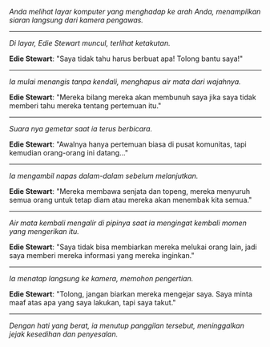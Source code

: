 _Anda melihat layar komputer yang menghadap ke arah Anda, menampilkan siaran langsung dari kamera pengawas._

---

_Di layar, Edie Stewart muncul, terlihat ketakutan._

**Edie Stewart**: "Saya tidak tahu harus berbuat apa! Tolong bantu saya!"

---

_Ia mulai menangis tanpa kendali, menghapus air mata dari wajahnya._

**Edie Stewart**: "Mereka bilang mereka akan membunuh saya jika saya tidak memberi tahu mereka tentang pertemuan itu."

---

_Suara nya gemetar saat ia terus berbicara._

**Edie Stewart**: "Awalnya hanya pertemuan biasa di pusat komunitas, tapi kemudian orang-orang ini datang..."

---

_Ia mengambil napas dalam-dalam sebelum melanjutkan._

**Edie Stewart**: "Mereka membawa senjata dan topeng, mereka menyuruh semua orang untuk tetap diam atau mereka akan menembak kita semua."

---

_Air mata kembali mengalir di pipinya saat ia mengingat kembali momen yang mengerikan itu._

**Edie Stewart**: "Saya tidak bisa membiarkan mereka melukai orang lain, jadi saya memberi mereka informasi yang mereka inginkan."

---

_Ia menatap langsung ke kamera, memohon pengertian._

**Edie Stewart**: "Tolong, jangan biarkan mereka mengejar saya. Saya minta maaf atas apa yang saya lakukan, tapi saya takut."

---

_Dengan hati yang berat, ia menutup panggilan tersebut, meninggalkan jejak kesedihan dan penyesalan._
